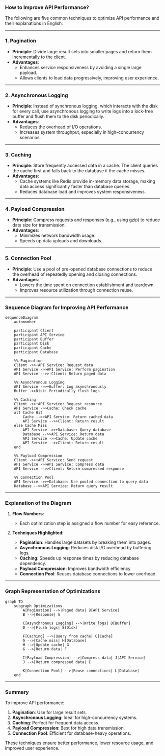 ### How to Improve API Performance?

The following are five common techniques to optimize API performance and their explanations in English:

---

### **1. Pagination**
- **Principle**: Divide large result sets into smaller pages and return them incrementally to the client.
- **Advantages**:
  - Enhances service responsiveness by avoiding a single large payload.
  - Allows clients to load data progressively, improving user experience.

---

### **2. Asynchronous Logging**
- **Principle**: Instead of synchronous logging, which interacts with the disk for every call, use asynchronous logging to write logs into a lock-free buffer and flush them to the disk periodically.
- **Advantages**:
  - Reduces the overhead of I/O operations.
  - Increases system throughput, especially in high-concurrency scenarios.

---

### **3. Caching**
- **Principle**: Store frequently accessed data in a cache. The client queries the cache first and falls back to the database if the cache misses.
- **Advantages**:
  - Cache systems like Redis provide in-memory data storage, making data access significantly faster than database queries.
  - Reduces database load and improves system responsiveness.

---

### **4. Payload Compression**
- **Principle**: Compress requests and responses (e.g., using gzip) to reduce data size for transmission.
- **Advantages**:
  - Minimizes network bandwidth usage.
  - Speeds up data uploads and downloads.

---

### **5. Connection Pool**
- **Principle**: Use a pool of pre-opened database connections to reduce the overhead of repeatedly opening and closing connections.
- **Advantages**:
  - Lowers the time spent on connection establishment and teardown.
  - Improves resource utilization through connection reuse.

---

### Sequence Diagram for Improving API Performance

```mermaid
sequenceDiagram
    autonumber

    participant Client
    participant API Service
    participant Buffer
    participant Disk
    participant Cache
    participant Database

    %% Pagination
    Client ->>+API Service: Request data
    API Service ->>API Service: Perform pagination
    API Service -->>-Client: Return paged data

    %% Asynchronous Logging
    API Service ->>+Buffer: Log asynchronously
    Buffer ->>Disk: Periodically flush logs

    %% Caching
    Client ->>+API Service: Request resource
    API Service ->>Cache: Check cache
    alt Cache Hit
        Cache -->>API Service: Return cached data
        API Service -->>Client: Return result
    else Cache Miss
        API Service ->>+Database: Query database
        Database -->>API Service: Return data
        API Service ->>Cache: Update cache
        API Service -->>Client: Return result
    end

    %% Payload Compression
    Client ->>+API Service: Send request
    API Service ->>API Service: Compress data
    API Service -->>Client: Return compressed response

    %% Connection Pool
    API Service ->>+Database: Use pooled connection to query data
    Database -->>API Service: Return query result
```

---

### Explanation of the Diagram

1. **Flow Numbers**:
   - Each optimization step is assigned a flow number for easy reference.

2. **Techniques Highlighted**:
   - **Pagination**: Handles large datasets by breaking them into pages.
   - **Asynchronous Logging**: Reduces disk I/O overhead by buffering logs.
   - **Caching**: Speeds up response times by reducing database dependency.
   - **Payload Compression**: Improves bandwidth efficiency.
   - **Connection Pool**: Reuses database connections to lower overhead.

---

### Graph Representation of Optimizations

```mermaid
graph TD
    subgraph Optimizations
        A[Pagination] -->|Paged data| B[API Service]
        B -->|Response| A

        C[Asynchronous Logging] -->|Write logs| D[Buffer]
        D -->|Flush logs| E[Disk]

        F[Caching] -->|Query from cache| G[Cache]
        G -->|Cache miss| H[Database]
        H -->|Update cache| G
        G -->|Return data| F

        I[Payload Compression] -->|Compress data| J[API Service]
        J -->|Return compressed data| I

        K[Connection Pool] -->|Reuse connections| L[Database]
    end
```

---

### Summary

To improve API performance:
1. **Pagination**: Use for large result sets.
2. **Asynchronous Logging**: Ideal for high-concurrency systems.
3. **Caching**: Perfect for frequent data access.
4. **Payload Compression**: Best for high data transmission.
5. **Connection Pool**: Efficient for database-heavy operations.

These techniques ensure better performance, lower resource usage, and improved user experience.
